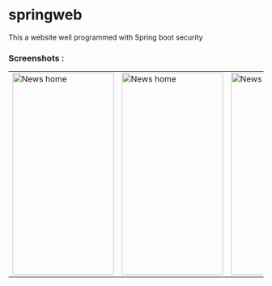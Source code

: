 # springweb
This a website well programmed with Spring boot security





 ### Screenshots : 
 
 <table align="center">
  <tr>
    <td><img src="https://user-images.githubusercontent.com/78819932/174809712-f01ac92a-dee3-4ad2-a5cb-9f93c2065eed.png" alt="News home" style="width:200px;height:400px;"></td>
      <td><img src="https://user-images.githubusercontent.com/78819932/174809712-f01ac92a-dee3-4ad2-a5cb-9f93c2065eed.png" alt="News home" style="width:200px;height:400px;"></td>
    <td><img src="https://user-images.githubusercontent.com/78819932/174809712-f01ac92a-dee3-4ad2-a5cb-9f93c2065eed.png" alt="News home" style="width:200px;height:400px;"></td>
    
   
  </tr>
  
  
   
</table><br><br>


 








